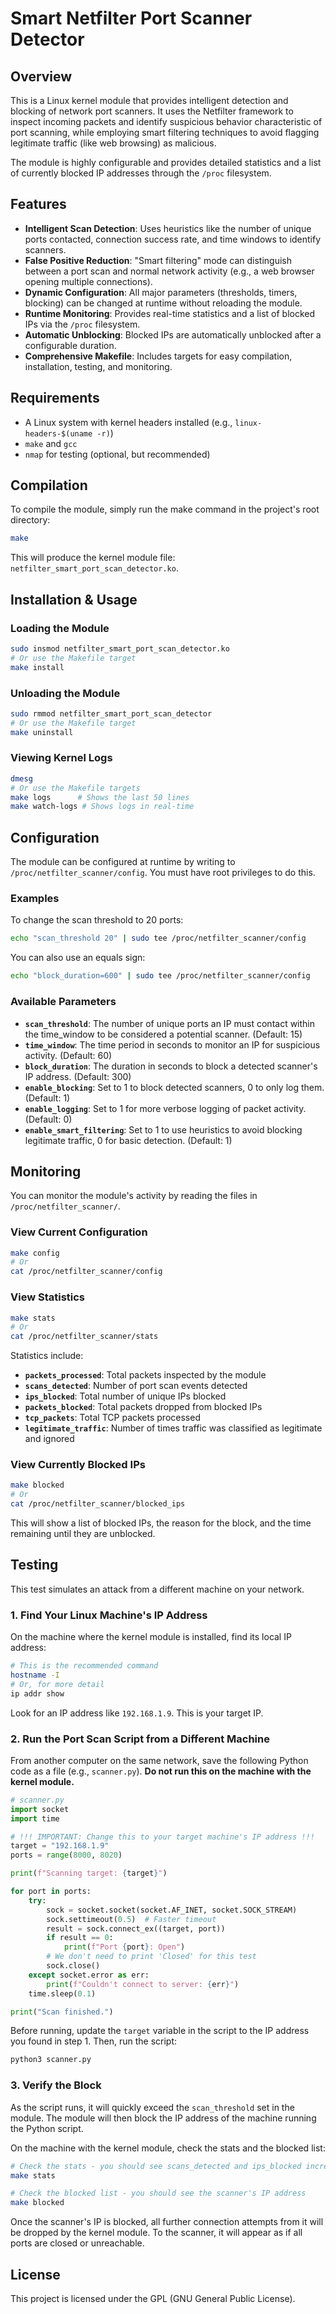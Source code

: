 # Smart Netfilter Port Scanner Detector

## Overview

This is a Linux kernel module that provides intelligent detection and blocking of network port scanners. It uses the Netfilter framework to inspect incoming packets and identify suspicious behavior characteristic of port scanning, while employing smart filtering techniques to avoid flagging legitimate traffic (like web browsing) as malicious.

The module is highly configurable and provides detailed statistics and a list of currently blocked IP addresses through the `/proc` filesystem.

## Features

- **Intelligent Scan Detection**: Uses heuristics like the number of unique ports contacted, connection success rate, and time windows to identify scanners.
- **False Positive Reduction**: "Smart filtering" mode can distinguish between a port scan and normal network activity (e.g., a web browser opening multiple connections).
- **Dynamic Configuration**: All major parameters (thresholds, timers, blocking) can be changed at runtime without reloading the module.
- **Runtime Monitoring**: Provides real-time statistics and a list of blocked IPs via the `/proc` filesystem.
- **Automatic Unblocking**: Blocked IPs are automatically unblocked after a configurable duration.
- **Comprehensive Makefile**: Includes targets for easy compilation, installation, testing, and monitoring.

## Requirements

- A Linux system with kernel headers installed (e.g., `linux-headers-$(uname -r)`)
- `make` and `gcc`
- `nmap` for testing (optional, but recommended)

## Compilation

To compile the module, simply run the make command in the project's root directory:

```bash
make
```

This will produce the kernel module file: `netfilter_smart_port_scan_detector.ko`.

## Installation & Usage

### Loading the Module

```bash
sudo insmod netfilter_smart_port_scan_detector.ko
# Or use the Makefile target
make install
```

### Unloading the Module

```bash
sudo rmmod netfilter_smart_port_scan_detector
# Or use the Makefile target
make uninstall
```

### Viewing Kernel Logs

```bash
dmesg
# Or use the Makefile targets
make logs      # Shows the last 50 lines
make watch-logs # Shows logs in real-time
```

## Configuration

The module can be configured at runtime by writing to `/proc/netfilter_scanner/config`. You must have root privileges to do this.

### Examples

To change the scan threshold to 20 ports:
```bash
echo "scan_threshold 20" | sudo tee /proc/netfilter_scanner/config
```

You can also use an equals sign:
```bash
echo "block_duration=600" | sudo tee /proc/netfilter_scanner/config
```

### Available Parameters

- **`scan_threshold`**: The number of unique ports an IP must contact within the time_window to be considered a potential scanner. (Default: 15)
- **`time_window`**: The time period in seconds to monitor an IP for suspicious activity. (Default: 60)
- **`block_duration`**: The duration in seconds to block a detected scanner's IP address. (Default: 300)
- **`enable_blocking`**: Set to 1 to block detected scanners, 0 to only log them. (Default: 1)
- **`enable_logging`**: Set to 1 for more verbose logging of packet activity. (Default: 0)
- **`enable_smart_filtering`**: Set to 1 to use heuristics to avoid blocking legitimate traffic, 0 for basic detection. (Default: 1)

## Monitoring

You can monitor the module's activity by reading the files in `/proc/netfilter_scanner/`.

### View Current Configuration

```bash
make config
# Or
cat /proc/netfilter_scanner/config
```

### View Statistics

```bash
make stats
# Or
cat /proc/netfilter_scanner/stats
```

Statistics include:
- **`packets_processed`**: Total packets inspected by the module
- **`scans_detected`**: Number of port scan events detected
- **`ips_blocked`**: Total number of unique IPs blocked
- **`packets_blocked`**: Total packets dropped from blocked IPs
- **`tcp_packets`**: Total TCP packets processed
- **`legitimate_traffic`**: Number of times traffic was classified as legitimate and ignored

### View Currently Blocked IPs

```bash
make blocked
# Or
cat /proc/netfilter_scanner/blocked_ips
```

This will show a list of blocked IPs, the reason for the block, and the time remaining until they are unblocked.

## Testing

This test simulates an attack from a different machine on your network.

### 1. Find Your Linux Machine's IP Address

On the machine where the kernel module is installed, find its local IP address:

```bash
# This is the recommended command
hostname -I
# Or, for more detail
ip addr show
```

Look for an IP address like `192.168.1.9`. This is your target IP.

### 2. Run the Port Scan Script from a Different Machine

From another computer on the same network, save the following Python code as a file (e.g., `scanner.py`). **Do not run this on the machine with the kernel module.**

```python
# scanner.py
import socket
import time

# !!! IMPORTANT: Change this to your target machine's IP address !!!
target = "192.168.1.9"
ports = range(8000, 8020)

print(f"Scanning target: {target}")

for port in ports:
    try:
        sock = socket.socket(socket.AF_INET, socket.SOCK_STREAM)
        sock.settimeout(0.5)  # Faster timeout
        result = sock.connect_ex((target, port))
        if result == 0:
            print(f"Port {port}: Open")
        # We don't need to print 'Closed' for this test
        sock.close()
    except socket.error as err:
        print(f"Couldn't connect to server: {err}")
    time.sleep(0.1)

print("Scan finished.")
```

Before running, update the `target` variable in the script to the IP address you found in step 1. Then, run the script:

```bash
python3 scanner.py
```

### 3. Verify the Block

As the script runs, it will quickly exceed the `scan_threshold` set in the module. The module will then block the IP address of the machine running the Python script.

On the machine with the kernel module, check the stats and the blocked list:

```bash
# Check the stats - you should see scans_detected and ips_blocked incremented
make stats

# Check the blocked list - you should see the scanner's IP address
make blocked
```

Once the scanner's IP is blocked, all further connection attempts from it will be dropped by the kernel module. To the scanner, it will appear as if all ports are closed or unreachable.

## License

This project is licensed under the GPL (GNU General Public License).
